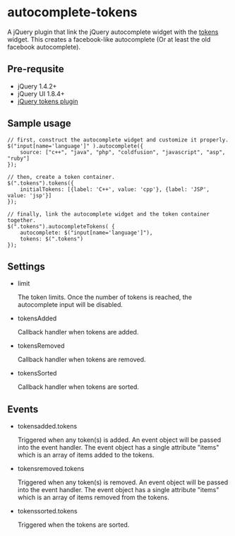 autocomplete-tokens
===================

A jQuery plugin that link the jQuery autocomplete widget with the [tokens](https://github.com/chancharles/jquery-tokens) widget. This creates a facebook-like autocomplete (Or at least the old facebook autocomplete).

Pre-requsite
------------

  * jQuery 1.4.2+
  * jQuery UI 1.8.4+
  * [jQuery tokens plugin](https://github.com/chancharles/jquery-tokens)

Sample usage
------------
    // first, construct the autocomplete widget and customize it properly.
    $("input[name='language']" ).autocomplete({ 
        source: ["c++", "java", "php", "coldfusion", "javascript", "asp", "ruby"]
    });

    // then, create a token container.
    $(".tokens").tokens({
        initialTokens: [{label: 'C++', value: 'cpp'}, {label: 'JSP', value: 'jsp'}]
    });

    // finally, link the autocomplete widget and the token container together.
    $(".tokens").autocompleteTokens( {
        autocomplete: $("input[name='language']"),
        tokens: $(".tokens")
    });

Settings
--------
  * limit

    The token limits. Once the number of tokens is reached, the autocomplete input will be disabled.

  * tokensAdded

    Callback handler when tokens are added.

  * tokensRemoved

    Callback handler when tokens are removed.

  * tokensSorted

    Callback handler when tokens are sorted.

Events
------

 * tokensadded.tokens

   Triggered when any token(s) is added. An event object will be passed into the event handler. The event object has a single attribute "items" which is an array of items added to the tokens.

 * tokensremoved.tokens

   Triggered when any token(s) is removed. An event object will be passed into the event handler. The event object has a single attribute "items" which is an array of items removed from the tokens.

 * tokenssorted.tokens

   Triggered when the tokens are sorted.

